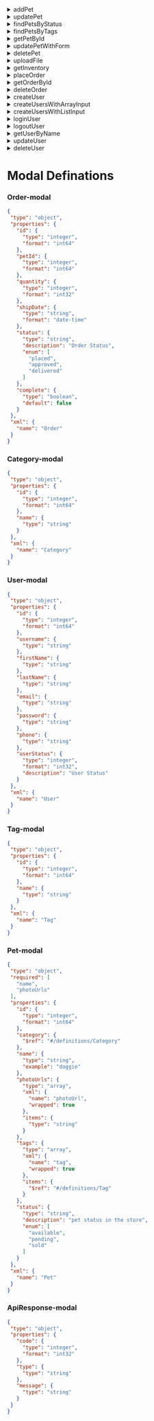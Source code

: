 
<details>

<summary>addPet</summary>

addPet
---
 **Example**

 ```js
 const  { data, error } = await yash.addPet({
  /** Pet modal, description-Pet object that needs to be added to the store,required-true */
})
```
**Responses**

      
> Error 4XX
```json
{
  "405": {
    "description": "Invalid input"
  }
}
```

######  [P](###P-modal)  [e](###e-modal)  [t](###t-modal) 
</details>

<details>

<summary>updatePet</summary>

updatePet
---
 **Example**

 ```js
 const  { data, error } = await yash.updatePet({
  /** Pet modal, description-Pet object that needs to be added to the store,required-true */
})
```
**Responses**

      
> Error 4XX
```json
{
  "400": {
    "description": "Invalid ID supplied"
  },
  "404": {
    "description": "Pet not found"
  },
  "405": {
    "description": "Validation exception"
  }
}
```

######  [P](###P-modal)  [e](###e-modal)  [t](###t-modal) 
</details>

<details>

<summary>findPetsByStatus</summary>

findPetsByStatus
---
 **Example**

 ```js
 const  { data, error } = await yash.findPetsByStatus({
  _params: {
   status:array, /** description-Status values that need to be considered for filter,required-true,items-{"type"-"string","enum"-["available","pending","sold"],"default"-"available"},collectionFormat-multi */ 
  }
})
```
**Responses**

      
> Success 2XX
```json
{
  "200": {
    "description": "successful operation",
    "schema": {
      "type": "array",
      "items": {
        "$ref": "#/definitions/Pet"
      }
    }
  }
}
```

> Error 4XX
```json
{
  "400": {
    "description": "Invalid status value"
  }
}
```

######  [P](###P-modal)  [e](###e-modal)  [t](###t-modal) 
</details>

<details>

<summary>findPetsByTags</summary>

findPetsByTags
---
 **Example**

 ```js
 const  { data, error } = await yash.findPetsByTags({
  _params: {
   tags:array, /** description-Tags to filter by,required-true,items-{"type"-"string"},collectionFormat-multi */ 
  }
})
```
**Responses**

      
> Success 2XX
```json
{
  "200": {
    "description": "successful operation",
    "schema": {
      "type": "array",
      "items": {
        "$ref": "#/definitions/Pet"
      }
    }
  }
}
```

> Error 4XX
```json
{
  "400": {
    "description": "Invalid tag value"
  }
}
```

######  [P](###P-modal)  [e](###e-modal)  [t](###t-modal) 
</details>

<details>

<summary>getPetById</summary>

getPetById
---
 **Example**

 ```js
 const  { data, error } = await yash.getPetById({
  _pathParams: {
   petId:integer, /** description-ID of pet to return,required-true,format-int64 */ 
  }
})
```
**Responses**

      
> Success 2XX
```json
{
  "200": {
    "description": "successful operation",
    "schema": {
      "$ref": "#/definitions/Pet"
    }
  }
}
```

> Error 4XX
```json
{
  "400": {
    "description": "Invalid ID supplied"
  },
  "404": {
    "description": "Pet not found"
  }
}
```

######  [P](###P-modal)  [e](###e-modal)  [t](###t-modal) 
</details>

<details>

<summary>updatePetWithForm</summary>

updatePetWithForm
---
 **Example**

 ```js
 const  { data, error } = await yash.updatePetWithForm({
 name:string, /** description-Updated name of the pet,required-false */
 status:string, /** description-Updated status of the pet,required-false */
  _pathParams: {
   petId:integer, /** description-ID of pet that needs to be updated,required-true,format-int64 */ 
  }
})
```
**Responses**

      
> Error 4XX
```json
{
  "405": {
    "description": "Invalid input"
  }
}
```

###### 
</details>

<details>

<summary>deletePet</summary>

deletePet
---
 **Example**

 ```js
 const  { data, error } = await yash.deletePet({
  _pathParams: {
   petId:integer, /** description-Pet id to delete,required-true,format-int64 */ 
  }
})
```
**Responses**

      
> Error 4XX
```json
{
  "400": {
    "description": "Invalid ID supplied"
  },
  "404": {
    "description": "Pet not found"
  }
}
```

###### 
</details>

<details>

<summary>uploadFile</summary>

uploadFile
---
 **Example**

 ```js
 const  { data, error } = await yash.uploadFile({
 additionalMetadata:string, /** description-Additional data to pass to server,required-false */
 file:file, /** description-file to upload,required-false */
  _pathParams: {
   petId:integer, /** description-ID of pet to update,required-true,format-int64 */ 
  }
})
```
**Responses**

      
> Success 2XX
```json
{
  "200": {
    "description": "successful operation",
    "schema": {
      "$ref": "#/definitions/ApiResponse"
    }
  }
}
```

######  [A](###A-modal)  [p](###p-modal)  [i](###i-modal)  [R](###R-modal)  [e](###e-modal)  [s](###s-modal)  [p](###p-modal)  [o](###o-modal)  [n](###n-modal)  [s](###s-modal)  [e](###e-modal) 
</details>

<details>

<summary>getInventory</summary>

getInventory
---
 **Example**

 ```js
 const  { data, error } = await yash.getInventory({

})
```
**Responses**

      
> Success 2XX
```json
{
  "200": {
    "description": "successful operation",
    "schema": {
      "type": "object",
      "additionalProperties": {
        "type": "integer",
        "format": "int32"
      }
    }
  }
}
```

###### 
</details>

<details>

<summary>placeOrder</summary>

placeOrder
---
 **Example**

 ```js
 const  { data, error } = await yash.placeOrder({
  /** Order modal, description-order placed for purchasing the pet,required-true */
})
```
**Responses**

      
> Success 2XX
```json
{
  "200": {
    "description": "successful operation",
    "schema": {
      "$ref": "#/definitions/Order"
    }
  }
}
```

> Error 4XX
```json
{
  "400": {
    "description": "Invalid Order"
  }
}
```

######  [O](###O-modal)  [r](###r-modal)  [d](###d-modal)  [e](###e-modal)  [r](###r-modal)  [O](###O-modal)  [r](###r-modal)  [d](###d-modal)  [e](###e-modal)  [r](###r-modal) 
</details>

<details>

<summary>getOrderById</summary>

getOrderById
---
 **Example**

 ```js
 const  { data, error } = await yash.getOrderById({
  _pathParams: {
   orderId:integer, /** description-ID of pet that needs to be fetched,required-true,maximum-10,minimum-1,format-int64 */ 
  }
})
```
**Responses**

      
> Success 2XX
```json
{
  "200": {
    "description": "successful operation",
    "schema": {
      "$ref": "#/definitions/Order"
    }
  }
}
```

> Error 4XX
```json
{
  "400": {
    "description": "Invalid ID supplied"
  },
  "404": {
    "description": "Order not found"
  }
}
```

######  [O](###O-modal)  [r](###r-modal)  [d](###d-modal)  [e](###e-modal)  [r](###r-modal) 
</details>

<details>

<summary>deleteOrder</summary>

deleteOrder
---
 **Example**

 ```js
 const  { data, error } = await yash.deleteOrder({
  _pathParams: {
   orderId:integer, /** description-ID of the order that needs to be deleted,required-true,minimum-1,format-int64 */ 
  }
})
```
**Responses**

      
> Error 4XX
```json
{
  "400": {
    "description": "Invalid ID supplied"
  },
  "404": {
    "description": "Order not found"
  }
}
```

###### 
</details>

<details>

<summary>createUser</summary>

createUser
---
 **Example**

 ```js
 const  { data, error } = await yash.createUser({
  /** User modal, description-Created user object,required-true */
})
```
**Responses**

      
> Default
```json
{
  "default": {
    "description": "successful operation"
  }
}
```

######  [U](###U-modal)  [s](###s-modal)  [e](###e-modal)  [r](###r-modal) 
</details>

<details>

<summary>createUsersWithArrayInput</summary>

createUsersWithArrayInput
---
 **Example**

 ```js
 const  { data, error } = await yash.createUsersWithArrayInput({
  /** User modal,type - array, description-List of user object,required-true */
})
```
**Responses**

      
> Default
```json
{
  "default": {
    "description": "successful operation"
  }
}
```

######  [U](###U-modal)  [s](###s-modal)  [e](###e-modal)  [r](###r-modal) 
</details>

<details>

<summary>createUsersWithListInput</summary>

createUsersWithListInput
---
 **Example**

 ```js
 const  { data, error } = await yash.createUsersWithListInput({
  /** User modal,type - array, description-List of user object,required-true */
})
```
**Responses**

      
> Default
```json
{
  "default": {
    "description": "successful operation"
  }
}
```

######  [U](###U-modal)  [s](###s-modal)  [e](###e-modal)  [r](###r-modal) 
</details>

<details>

<summary>loginUser</summary>

loginUser
---
 **Example**

 ```js
 const  { data, error } = await yash.loginUser({
  _params: {
   username:string, /** description-The user name for login,required-true */ 
   password:string, /** description-The password for login in clear text,required-true */ 
  }
})
```
**Responses**

      
> Success 2XX
```json
{
  "200": {
    "description": "successful operation",
    "schema": {
      "type": "string"
    },
    "headers": {
      "X-Rate-Limit": {
        "type": "integer",
        "format": "int32",
        "description": "calls per hour allowed by the user"
      },
      "X-Expires-After": {
        "type": "string",
        "format": "date-time",
        "description": "date in UTC when token expires"
      }
    }
  }
}
```

> Error 4XX
```json
{
  "400": {
    "description": "Invalid username/password supplied"
  }
}
```

###### 
</details>

<details>

<summary>logoutUser</summary>

logoutUser
---
 **Example**

 ```js
 const  { data, error } = await yash.logoutUser({

})
```
**Responses**

      
> Default
```json
{
  "default": {
    "description": "successful operation"
  }
}
```

###### 
</details>

<details>

<summary>getUserByName</summary>

getUserByName
---
 **Example**

 ```js
 const  { data, error } = await yash.getUserByName({
  _pathParams: {
   username:string, /** description-The name that needs to be fetched. Use user1 for testing. ,required-true */ 
  }
})
```
**Responses**

      
> Success 2XX
```json
{
  "200": {
    "description": "successful operation",
    "schema": {
      "$ref": "#/definitions/User"
    }
  }
}
```

> Error 4XX
```json
{
  "400": {
    "description": "Invalid username supplied"
  },
  "404": {
    "description": "User not found"
  }
}
```

######  [U](###U-modal)  [s](###s-modal)  [e](###e-modal)  [r](###r-modal) 
</details>

<details>

<summary>updateUser</summary>

updateUser
---
 **Example**

 ```js
 const  { data, error } = await yash.updateUser({
  /** User modal, description-Updated user object,required-true */  _pathParams: {
   username:string, /** description-name that need to be updated,required-true */ 
  }
})
```
**Responses**

      
> Error 4XX
```json
{
  "400": {
    "description": "Invalid user supplied"
  },
  "404": {
    "description": "User not found"
  }
}
```

######  [U](###U-modal)  [s](###s-modal)  [e](###e-modal)  [r](###r-modal) 
</details>

<details>

<summary>deleteUser</summary>

deleteUser
---
 **Example**

 ```js
 const  { data, error } = await yash.deleteUser({
  _pathParams: {
   username:string, /** description-The name that needs to be deleted,required-true */ 
  }
})
```
**Responses**

      
> Error 4XX
```json
{
  "400": {
    "description": "Invalid username supplied"
  },
  "404": {
    "description": "User not found"
  }
}
```

###### 
</details>

# Modal Definations

 ### Order-modal
 ```json
{
  "type": "object",
  "properties": {
    "id": {
      "type": "integer",
      "format": "int64"
    },
    "petId": {
      "type": "integer",
      "format": "int64"
    },
    "quantity": {
      "type": "integer",
      "format": "int32"
    },
    "shipDate": {
      "type": "string",
      "format": "date-time"
    },
    "status": {
      "type": "string",
      "description": "Order Status",
      "enum": [
        "placed",
        "approved",
        "delivered"
      ]
    },
    "complete": {
      "type": "boolean",
      "default": false
    }
  },
  "xml": {
    "name": "Order"
  }
}
```

 ### Category-modal
 ```json
{
  "type": "object",
  "properties": {
    "id": {
      "type": "integer",
      "format": "int64"
    },
    "name": {
      "type": "string"
    }
  },
  "xml": {
    "name": "Category"
  }
}
```

 ### User-modal
 ```json
{
  "type": "object",
  "properties": {
    "id": {
      "type": "integer",
      "format": "int64"
    },
    "username": {
      "type": "string"
    },
    "firstName": {
      "type": "string"
    },
    "lastName": {
      "type": "string"
    },
    "email": {
      "type": "string"
    },
    "password": {
      "type": "string"
    },
    "phone": {
      "type": "string"
    },
    "userStatus": {
      "type": "integer",
      "format": "int32",
      "description": "User Status"
    }
  },
  "xml": {
    "name": "User"
  }
}
```

 ### Tag-modal
 ```json
{
  "type": "object",
  "properties": {
    "id": {
      "type": "integer",
      "format": "int64"
    },
    "name": {
      "type": "string"
    }
  },
  "xml": {
    "name": "Tag"
  }
}
```

 ### Pet-modal
 ```json
{
  "type": "object",
  "required": [
    "name",
    "photoUrls"
  ],
  "properties": {
    "id": {
      "type": "integer",
      "format": "int64"
    },
    "category": {
      "$ref": "#/definitions/Category"
    },
    "name": {
      "type": "string",
      "example": "doggie"
    },
    "photoUrls": {
      "type": "array",
      "xml": {
        "name": "photoUrl",
        "wrapped": true
      },
      "items": {
        "type": "string"
      }
    },
    "tags": {
      "type": "array",
      "xml": {
        "name": "tag",
        "wrapped": true
      },
      "items": {
        "$ref": "#/definitions/Tag"
      }
    },
    "status": {
      "type": "string",
      "description": "pet status in the store",
      "enum": [
        "available",
        "pending",
        "sold"
      ]
    }
  },
  "xml": {
    "name": "Pet"
  }
}
```

 ### ApiResponse-modal
 ```json
{
  "type": "object",
  "properties": {
    "code": {
      "type": "integer",
      "format": "int32"
    },
    "type": {
      "type": "string"
    },
    "message": {
      "type": "string"
    }
  }
}
```
